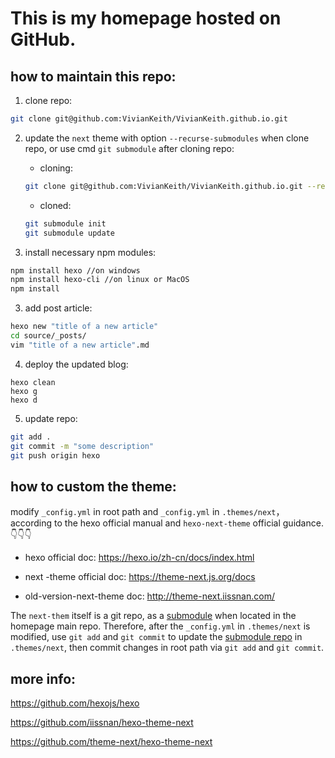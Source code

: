 # This is my homepage hosted on GitHub.

## how to maintain this repo:

1.  clone repo:

```bash
git clone git@github.com:VivianKeith/VivianKeith.github.io.git
```

2. update the `next` theme with option `--recurse-submodules`  when clone repo, or use cmd `git submodule`  after cloning repo:

   - cloning:

   ```bash
   git clone git@github.com:VivianKeith/VivianKeith.github.io.git --recurse-submodules
   ```

   - cloned:

   ```bash
   git submodule init
   git submodule update
   ```

2. install necessary npm modules:

```bash
npm install hexo //on windows
npm install hexo-cli //on linux or MacOS
npm install
```

3. add post article:

```bash
hexo new "title of a new article"
cd source/_posts/
vim "title of a new article".md
```

4. deploy the updated blog:

```
hexo clean
hexo g
hexo d
```

5. update repo:

```bash
git add .
git commit -m "some description"
git push origin hexo
```



## how to custom the theme:

modify `_config.yml` in root path and `_config.yml` in `.themes/next`，according to the hexo official manual and `hexo-next-theme` official guidance. 👇👇👇

- hexo official doc: https://hexo.io/zh-cn/docs/index.html

- next -theme official doc: https://theme-next.js.org/docs
- old-version-next-theme doc: http://theme-next.iissnan.com/

The `next-them` itself is a git repo, as a [submodule](https://www.yiibai.com/git/git_submodule.html) when located in the homepage main repo. Therefore, after the  `_config.yml` in `.themes/next` is modified, use `git add` and `git commit` to update the [submodule repo](https://zhuanlan.zhihu.com/p/87053283) in `.themes/next`,  then commit changes in root path via `git add` and `git commit`.

## more info:

https://github.com/hexojs/hexo

https://github.com/iissnan/hexo-theme-next

https://github.com/theme-next/hexo-theme-next
